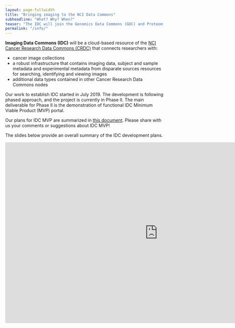 ```yaml
---
layout: page-fullwidth
title: "Bringing imaging to the NCI Data Commons"
subheadline: "What? Why? When?"
teaser: "The IDC will join the Genomics Data Commons (GDC) and Proteomics Data Commons (PDC) as the newest component of the NCI Cancer Research Data Commons (CRDC)."
permalink: "/info/"
---
```


**Imaging Data Commons (IDC)** will be a cloud-based resource of the [NCI Cancer Research Data Commons (CRDC)][1] that connects researchers with:
* cancer image collections
* a robust infrastructure that contains imaging data, subject and sample metadata and experimental metadata from disparate sources
resources for searching, identifying and viewing images
* additional data types contained in other Cancer Research Data Commons nodes

Our work to establish IDC started in July 2019. The development is following phased approach, and the project is currently in Phase II. The main deliverable for Phase II is the demonstration of functional IDC Minimum Viable Product (MVP) portal.

Our plans for IDC MVP are summarized in [this document][2]. Please share with us your comments or suggestions about IDC MVP!

The slides below provide an overall summary of the IDC development plans.

<iframe src="https://docs.google.com/presentation/d/e/2PACX-1vSqbVzjJHYzZ-GbyyFM-05LEdQh5SdNlHUhapHyf1JUhNhGXTEG-CTt2o_MzSg1h5JGmZPK1_XqrE11/embed?start=true&loop=true&delayms=5000" frameborder="0" width="970" height="575" allowfullscreen="true" mozallowfullscreen="true" webkitallowfullscreen="true"></iframe>

[1]: https://datascience.cancer.gov/data-commons
[2]: http://bit.ly/crdc-idc-mvp
